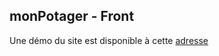 ## monPotager - Front

Une démo du site est disponible à cette 
[adresse](https://mon-potagerv2.surge.sh/)
